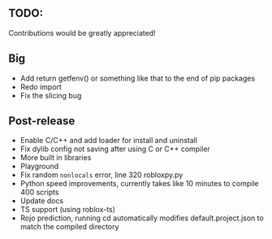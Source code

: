 ## TODO:
Contributions would be greatly appreciated!

## Big
- Add return getfenv() or something like that to the end of pip packages 
- Redo import
- Fix the slicing bug

## Post-release
- Enable C/C++ and add loader for install and uninstall
- Fix dylib config not saving after using C or C++ compiler 
- More built in libraries
- Playground
- Fix random `nonlocals` error, line 320 robloxpy.py
- Python speed improvements, currently takes like 10 minutes to compile 400 scripts
- Update docs
- TS support (using roblox-ts)
- Rojo prediction, running cd automatically modifies default.project.json to match the compiled directory